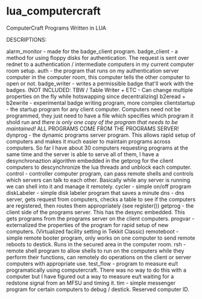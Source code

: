 # lua_computercraft
ComputerCraft Programs Written in LUA

DESCRIPTIONS:

alarm_monitor - made for the badge_client program.
badge_client - a method for using floppy disks for authentication. The request is sent over rednet to a authentication / intermediate computers in my current computer room setup.
auth - the program that runs on my authentication server computer in the computer room, this computer tells the other computer to open or not.
badge_writer - writes a permissible badge that'll work with the badges. (NOT INCLUDED: TBW / Table Writer + ETC - Can change multiple properties on the fly while hotswapping since decentralizing)
b2eread + b2ewrite - experimental badge writing program, more complex
clientstartup - the startup program for any client computer. Computers need not be programmed, they just need to have a file which specifies which program it shold run and *there is only one copy of the program that needs to be maintained!*
  ALL PROGRAMS COME FROM THE PROGRAMS SERVER!
dynprog - the dynamic programs server program. This allows rapid setup of computers and makes it much easier to maintain programs across computers. So far I have about 30 computers requesting programs at the same time
  and the server is able to serve all of them, I have a desynchronaztion algorithm embedded in the getprog for the client computers to descynchronize the lua threads and unblock each computer. 
control - controller computer program, can pass remote shells and controls which servers can talk to each other. Basically while any server is running we can shell into it and manage it remotely. 
cycler - simple on/off program
diskLabeler - simple disk labeler program that saves a minute
dns - dns server, gets request from computers, checks a table to see if the computers are registered, then routes them appropriately (see register())
getprog - the client side of the programs server. This has the desync embedded. This gets programs from the programs server on the client computers.
progvar - externalized the properties of the program for rapid setup of new computers. (Virtualized facility setting in Tekkit Classic)
remoteboot - simple remote booter program, only works on one computer to send remote reboots to destick. Runs in the secured area in the computer room.
rsh - remote shell program to allow shells to run on the computers while they perform their functions, can remotely do operations on the client or server computers with appropriate use.
test_flow - program to measure eu/t programatically using computercraft. There was no way to do this with a computer but I have figured out a way to measure eu/t waiting for a redstone signal from an MFSU and timing it.
tim - simple messenger program for certain computers to debug / destick. Reserved computer ID.


